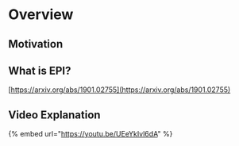 # Overview

## Motivation

## What is EPI?

[https://arxiv.org/abs/1901.02755](https://arxiv.org/abs/1901.02755)

## Video Explanation

{% embed url="https://youtu.be/UEeYkIvl6dA" %}



